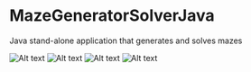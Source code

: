 # MazeGeneratorSolverJava
Java stand-alone application that generates and solves mazes


![Alt text](/Images/1.ong?raw=true "Optional Title")
![Alt text](/Images/2.ong?raw=true "Optional Title")
![Alt text](/Images/3.ong?raw=true "Optional Title")
![Alt text](/Images/4.ong?raw=true "Optional Title")

